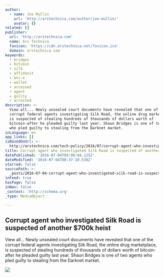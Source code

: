 ```yaml
---
author:
  - name: Joe Mullin
    url: 'http://arstechnica.com/author/joe-mullin/'
    avatar: {}
related: []
publisher:
  url: 'http://arstechnica.com'
  name: Ars Technica
  favicon: 'https://cdn.arstechnica.net/favicon.ico'
  domain: arstechnica.com
keywords:
  - bridges
  - bitcoin
  - silk
  - affidavit
  - btc-e
  - wallet
  - accessed
  - agent
  - guilty
  - arrested
description: >-
  View all... Newly unsealed court documents have revealed that one of the
  corrupt federal agents investigating Silk Road, the online drug marketplace,
  is suspected of stealing hundreds of thousands of dollars worth of
  bitcoin-after he pleaded guilty last year. Shaun Bridges is one of two agents
  who pled guilty to stealing from the Darknet market.
inLanguage: en
app_links: []
isBasedOnUrl: >-
  http://arstechnica.com/tech-policy/2016/07/corrupt-agent-who-investigated-silk-road-is-suspected-of-another-700k-heist/
title: Corrupt agent who investigated Silk Road is suspected of another $700k heist
datePublished: '2016-07-04T04:06:04.125Z'
dateModified: '2016-07-04T00:37:10.530Z'
starred: false
sourcePath: >-
  _posts/2016-07-04-corrupt-agent-who-investigated-silk-road-is-suspected-of-ano.md
inFeed: true
hasPage: false
inNav: false
_context: 'http://schema.org'
_type: MediaObject

---
```

<article style=""><h1>Corrupt agent who investigated Silk Road is suspected of another $700k heist</h1><p>View all... Newly unsealed court documents have revealed that one of the corrupt federal agents investigating Silk Road, the online drug marketplace, is suspected of stealing hundreds of thousands of dollars worth of bitcoin-after he pleaded guilty last year. Shaun Bridges is one of two agents who pled guilty to stealing from the Darknet market.</p><img src="http://cdn.arstechnica.net/wp-content/uploads/2016/07/bridges.1-640x493.jpg" /></article>